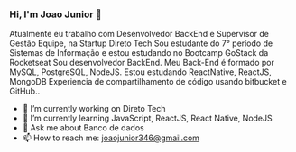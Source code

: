 ### Hi, I'm Joao Junior 👋

Atualmente eu trabalho com Desenvolvedor BackEnd e Supervisor de Gestão Equipe, na Startup Direto Tech
Sou estudante do 7° período de Sistemas de Informação e estou estudando no Bootcamp GoStack da Rocketseat
Sou desenvolvedor BackEnd.
Meu Back-End é formado por MySQL, PostgreSQL, NodeJS. 
Estou estudando ReactNative, ReactJS, MongoDB
Experiencia de compartilhamento de código usando bitbucket e GitHub..

- 🔭 I’m currently working on Direto Tech
- 🌱 I’m currently learning  JavaScript, ReactJS, React Native, NodeJS
- 💬 Ask me about Banco de dados
- 📫 How to reach me: joaojunior346@gmail.com

